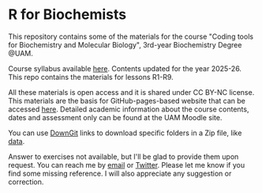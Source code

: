 # R for Biochemists
This repository contains some of the materials for the course "Coding tools for Biochemistry and Molecular Biology", 3rd-year Biochemistry Degree @UAM. 

Course syllabus available [here](2025_18245_es.pdf). Contents updated for the year 2025-26. This repo contains the materials for lessons R1-R9.

All these materials is open access and it is shared under CC BY-NC license. This materials are the basis for GitHub-pages-based website that can be accessed [here](https://r4biochemists.github.io/). Detailed academic information about the course contents, dates and assessment only can be found at the UAM Moodle site.

You can use [DownGit](https://yehonal.github.io/DownGit/#/home) links to download specific folders in a Zip file, like [data](https://minhaskamal.github.io/DownGit/#/home?url=https://github.com/r4biochemists/r4biochemists.github.io/tree/main/data).

Answer to exercises not available, but I'll be glad to provide them upon request. 
You can reach me by [email](mailto::modesto.redrejo@uam.es) or [Twitter](https://twitter.com/mredrejo "Twitter"). Please let me know if you find some missing reference. I will also appreciate any suggestion or correction.

